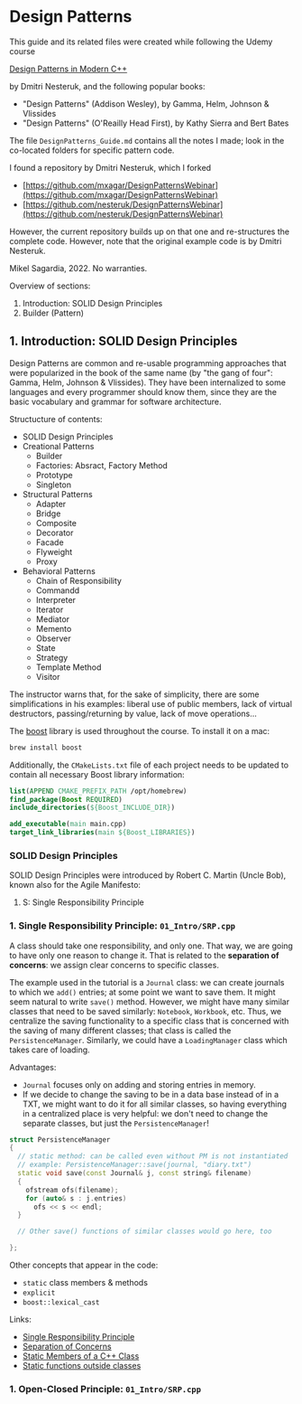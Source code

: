 # Design Patterns

This guide and its related files were created while following the Udemy course

[Design Patterns in Modern C++](https://www.udemy.com/course/patterns-cplusplus/)

by Dmitri Nesteruk, and the following popular books:

- "Design Patterns" (Addison Wesley), by Gamma, Helm, Johnson & Vlissides
- "Design Patterns" (O'Reailly Head First), by Kathy Sierra and Bert Bates

The file `DesignPatterns_Guide.md` contains all the notes I made; look in the co-located folders for specific pattern code.

I found a repository by Dmitri Nesteruk, which I forked

- [https://github.com/mxagar/DesignPatternsWebinar](https://github.com/mxagar/DesignPatternsWebinar)
- [https://github.com/nesteruk/DesignPatternsWebinar](https://github.com/nesteruk/DesignPatternsWebinar)

However, the current repository builds up on that one and re-structures the complete code. However, note that the original example code is by Dmitri Nesteruk.

Mikel Sagardia, 2022.
No warranties.

Overview of sections:

1. Introduction: SOLID Design Principles
2. Builder (Pattern)

## 1. Introduction: SOLID Design Principles

Design Patterns are common and re-usable programming approaches that were popularized in the book of the same name (by "the gang of four": Gamma, Helm, Johnson & Vlissides).
They have been internalized to some languages and every programmer should know them, since they are the basic vocabulary and grammar for software architecture.

Structucture of contents:
- SOLID Design Principles
- Creational Patterns
  - Builder
  - Factories: Absract, Factory Method
  - Prototype
  - Singleton
- Structural Patterns
  - Adapter
  - Bridge
  - Composite
  - Decorator
  - Facade
  - Flyweight
  - Proxy
- Behavioral Patterns
  - Chain of Responsibility
  - Commandd
  - Interpreter
  - Iterator
  - Mediator
  - Memento
  - Observer
  - State
  - Strategy
  - Template Method
  - Visitor

The instructor warns that, for the sake of simplicity, there are some simplifications in his examples: liberal use of public members, lack of virtual destructors, passing/returning by value, lack of move operations...

The [boost]() library is used throughout the course. To install it on a mac:

```bash
brew install boost
```

Additionally, the `CMakeLists.txt` file of each project needs to be updated to contain all necessary Boost library information:

```cmake
list(APPEND CMAKE_PREFIX_PATH /opt/homebrew)
find_package(Boost REQUIRED)
include_directories(${Boost_INCLUDE_DIR})

add_executable(main main.cpp)
target_link_libraries(main ${Boost_LIBRARIES})
```

### SOLID Design Principles

SOLID Design Principles were introduced by Robert C. Martin (Uncle Bob), known also for the Agile Manifesto:

1. S: Single Responsibility Principle

### 1. Single Responsibility Principle: `01_Intro/SRP.cpp`

A class should take one responsibility, and only one. That way, we are going to have only one reason to change it. That is related to the **separation of concerns**: we assign clear concerns to specific classes.

The example used in the tutorial is a `Journal` class: we can create journals to which we `add()` entries; at some point we want to save them. It might seem natural to write `save()` method. However, we might have many similar classes that need to be saved similarly: `Notebook`, `Workbook`, etc. Thus, we centralize the saving functionality to a specific class that is concerned with the saving of many different classes; that class is called the `PersistenceManager`. Similarly, we could have a `LoadingManager` class which takes care of loading.

Advantages:

- `Journal` focuses only on adding and storing entries in memory.
- If we decide to change the saving to be in a data base instead of in a TXT, we might want to do it for all similar classes, so having everything in a centralized place is very helpful: we don't need to change the separate classes, but just the `PersistenceManager`!

```c++
struct PersistenceManager
{
  // static method: can be called even without PM is not instantiated
  // example: PersistenceManager::save(journal, "diary.txt")
  static void save(const Journal& j, const string& filename)
  {
    ofstream ofs(filename);
    for (auto& s : j.entries)
      ofs << s << endl;
  }

  // Other save() functions of similar classes would go here, too

};
```

Other concepts that appear in the code:

- `static` class members & methods
- `explicit`
- `boost::lexical_cast`

Links:

- [Single Responsibility Principle](https://en.wikipedia.org/wiki/Single-responsibility_principle)
- [Separation of Concerns](https://en.wikipedia.org/wiki/Separation_of_concerns)
- [Static Members of a C++ Class](https://www.tutorialspoint.com/cplusplus/cpp_static_members.htm)
- [Static functions outside classes](https://stackoverflow.com/questions/25724787/static-functions-outside-classes)

### 1. Open-Closed Principle: `01_Intro/SRP.cpp`
